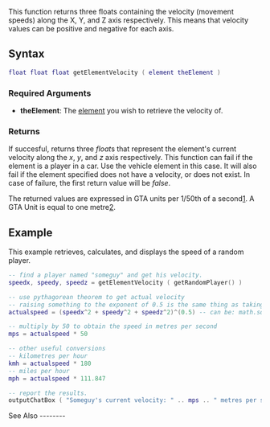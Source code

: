 This function returns three floats containing the velocity (movement speeds) along the X, Y, and Z axis respectively. This means that velocity values can be positive and negative for each axis.

Syntax
------

``` lua
float float float getElementVelocity ( element theElement )
```

### Required Arguments

-   **theElement**: The [element](/element.md "wikilink") you wish to retrieve the velocity of.

### Returns

If succesful, returns three *float*s that represent the element's current velocity along the *x*, *y*, and *z* axis respectively. This function can fail if the element is a player in a car. Use the vehicle element in this case. It will also fail if the element specified does not have a velocity, or does not exist. In case of failure, the first return value will be *false*.

The returned values are expressed in GTA units per 1/50th of a second[1](http://forum.mtasa.com/viewtopic.php?f=91&t=31225). A GTA Unit is equal to one metre[2](http://gta.wikia.com/Unit#GTA3.2C_GTAVC_.26_GTASA).

Example
-------

<section name="Server" class="server" show="true">
This example retrieves, calculates, and displays the speed of a random player.

``` lua
-- find a player named "someguy" and get his velocity.
speedx, speedy, speedz = getElementVelocity ( getRandomPlayer() )

-- use pythagorean theorem to get actual velocity
-- raising something to the exponent of 0.5 is the same thing as taking a square root.
actualspeed = (speedx^2 + speedy^2 + speedz^2)^(0.5) -- can be: math.sqrt(speedx^2 + speedy^2 + speedz^2)

-- multiply by 50 to obtain the speed in metres per second
mps = actualspeed * 50

-- other useful conversions
-- kilometres per hour
kmh = actualspeed * 180
-- miles per hour
mph = actualspeed * 111.847

-- report the results.
outputChatBox ( "Someguy's current velocity: " .. mps .. " metres per second." )
```

</section>
See Also
--------
